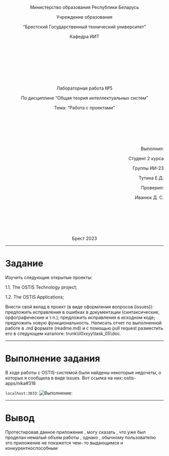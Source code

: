 <p align="center"> Министерство образования Республики Беларусь</p>
<p align="center">Учреждение образования</p>
<p align="center">“Брестский Государственный технический университет”</p>
<p align="center">Кафедра ИИТ</p>
<br><br><br><br><br><br><br>
<p align="center">Лабораторная работа №5</p>
<p align="center">По дисциплине “Общая теория интеллектуальных систем”</p>
<p align="center">Тема: “Работа с проектами”</p>
<br><br><br><br><br>
<p align="right">Выполнил:</p>
<p align="right">Студент 2 курса</p>
<p align="right">Группы ИИ-23</p>
<p align="right">Тутина Е.Д.</p>
<p align="right">Проверил:</p>
<p align="right">Иванюк Д. С.</p>
<br><br><br><br><br>
<p align="center">Брест 2023</p>


---

# Задание

Изучить следующие открытые проекты:

1.1. The OSTIS Technology project;

1.2. The OSTIS Applications;

Внести свой вклад в проект (в виде оформления вопросов (issues)):
предложить исправления в ошибках в документации (синтаксические, орфографические и т.п.);
предложить исправления в исходном коде;
предложить новую функциональность.
Написать отчет по выполненной работе в .md формате (readme.md) и с помощью pull request разместить его в следующем каталоге: trunk\ii0xxyy\task_05\doc.

---
# Выполнение задания

В ходе работы с OSTIS-системой были найдены некоторые недочеты, о которых я сообщила в виде issues. Вот ссылка на них: ostis-apps/nika#318


```localhost:3033```:
![Выполнение:](1.jpg)

---
# Вывод 
Протестировав данное приложение , могу сказать , что уже был проделан немалый объем работы , однако , обычному пользователю это приложение не покажется чем- то выдающимся и конкурентноспособным
